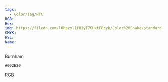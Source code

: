 ```yaml
---
tags:
  - Color/Tag/NTC
RGB:
Hex:
img: https://filedn.com/l0hpzxl1f01yT7GHxtF8cyk/Color%20Snake/standard_csv_to_svg/%23/002E20.svg
CMYK:
HSL:
Name:
---
```

Burnham
```palette
#002E20
```
RGB
